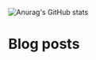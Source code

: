 
![Anurag's GitHub stats](https://github-readme-stats.vercel.app/api?username=francisco-programmer&show_icons=true&theme=tokyonight)

# Blog posts
<!-- BLOG-POST-LIST:START -->
<!-- BLOG-POST-LIST:END -->


<!--START_SECTION:waka-->
<!--END_SECTION:waka-->



